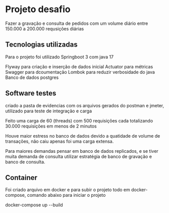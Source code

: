 # Projeto desafio

Fazer a gravação e consulta de pedidos com um volume diário entre 150.000 a 200.000 requsições diárias

## Tecnologias utilizadas

Para o projeto foi utilizado Springboot 3 com java 17

Flyway para criação e inserção de dados inicial
Actuator para métricas
Swagger para dcoumentação
Lombok para reduzir verbosidade do java
Banco de dados postgres

## Software testes

criado a pasta de evidencias com os arquivos gerados do postman e jmeter, utilizado para teste de integração e carga

Feito uma carga de 60 (threads) com 500 requisições cada totalizando 30.000 requisições em menos de 2 minutos

Houve maior estress no banco de dados devido a quatidade de volume de transações, não caiu apenas foi uma carga extensa.

Para maiores demandas pensar em banco de dados replicados, e se tiver muita demanda de consulta utilizar estratégia de banco de gravação e banco de consulta.


## Container

Foi criado arquivo em docker e para subir o projeto todo em docker-compose, comando abaixo para iniciar o projeto


docker-compose up --build